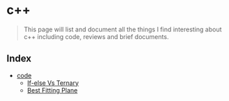 # c++

> This page will list and document all the things I find interesting about c++ including code, reviews and brief documents.

## Index

* [code](code/)
  * [If-else Vs Ternary](code/ifelsevsternary.md)
  * [Best Fitting Plane](../chromeextension.md)

